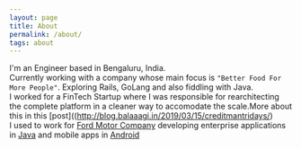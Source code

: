 ```yaml
---
layout: page
title: About 
permalink: /about/
tags: about
---
```

I'm an Engineer based in Bengaluru, India. <br>
Currently working with a company whose main focus is `"Better Food For More People"`. Exploring Rails, GoLang and also fiddling with Java.<br>
I worked for a FinTech Startup where I was responsible for rearchitecting the complete platform in a cleaner way to accomodate the scale.More about this in this [post]((http://blog.balaaagi.in/2019/03/15/creditmantridays/) <br>
I used to work for [Ford Motor Company](https://www.india.ford.com/) developing enterprise applications in [Java](https://java.com/en/) and mobile apps in [Android](https://www.android.com/)

